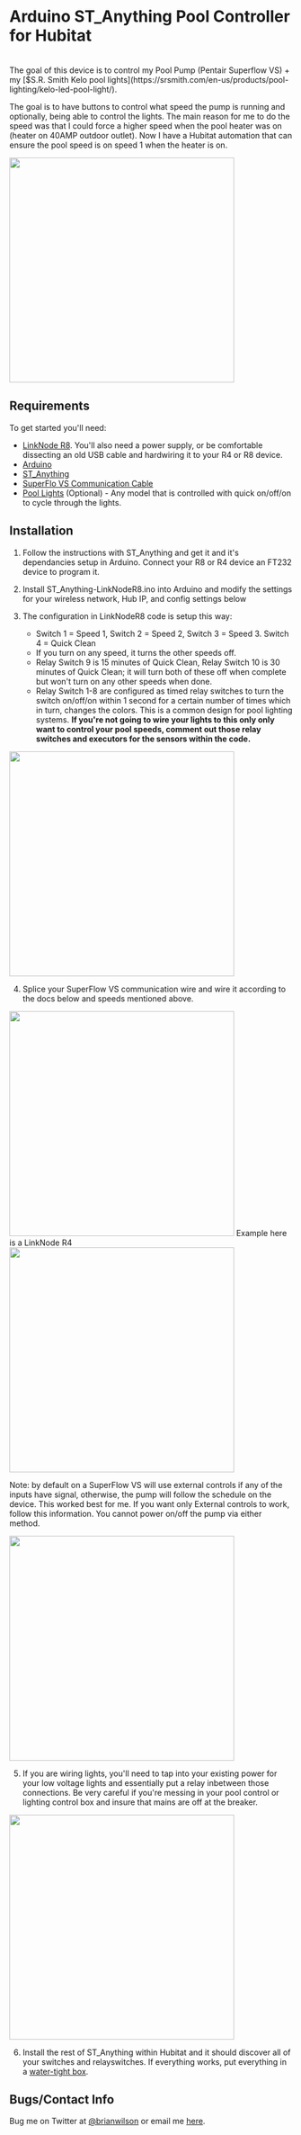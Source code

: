 Arduino ST_Anything Pool Controller for Hubitat
=======
<br>
The goal of this device is to control my Pool Pump (Pentair Superflow VS) + my
[$S.R. Smith Kelo pool
lights](https://srsmith.com/en-us/products/pool-lighting/kelo-led-pool-light/). 

The goal is to have buttons to control what speed the pump is running and
optionally, being able to control the lights. The main reason for me to do the
speed was that I could force a higher speed when the pool heater was on (heater
on 40AMP outdoor outlet). Now I have a Hubitat automation that can ensure the
pool speed is on speed 1 when the heater is on. 

<img src="https://bdwilson.github.io/images/IMG_8BC0D8160AE5-1.jpeg" width=400px>

Requirements
------------
To get started you'll need:
- [LinkNode
  R8](https://www.amazon.com/ESP8266-ESP-01S-Wireless-Development-PlayStation-4/dp/B07FBNZ79T).
You'll also need a power supply, or be comfortable dissecting an old USB cable
and hardwiring it to your R4 or R8 device. 
- [Arduino](https://arduino-esp8266.readthedocs.io/en/latest/installing.html)
- [ST_Anything](https://github.com/DanielOgorchock/ST_Anything)
- [SuperFlo VS Communication Cable](https://www.polytecpools.com/Pentair-SuperFlo-VS-Communication-Cable_p_9177.html)
- [Pool Lights](https://srsmith.com/media/178718/2018-kelo_manual_0318.pdf) (Optional) - Any model that is controlled with quick on/off/on to cycle through the lights.

Installation
--------------------

1. Follow the instructions with ST_Anything and get it and it's dependancies
setup in Arduino. Connect your R8 or R4 device an FT232 device to program it. 

2. Install ST_Anything-LinkNodeR8.ino into Arduino and modify the settings for
your wireless network, Hub IP, and config settings below

3. The configuration in LinkNodeR8 code is setup this way:
	- Switch 1 = Speed 1, Switch 2 = Speed 2, Switch 3 = Speed 3. Switch 4 =
	  Quick Clean
    - If you turn on any speed, it turns the other speeds off.
    - Relay Switch 9 is 15 minutes of Quick Clean, Relay Switch 10 is 30
      minutes of Quick Clean; it will turn both of these off when complete but won't turn on any other speeds when done. 
	- Relay Switch 1-8 are configured as timed relay switches to turn the
	  switch on/off/on within 1 second for a certain number of times which in
turn, changes the colors. This is a common design for pool lighting systems.
**If you're not going to wire your lights to this only only want to control
your pool speeds, comment out those relay switches and executors for the
sensors within the code.**
<img src="https://bdwilson.github.io/images/ledmanual.png" width=400px>

4. Splice your SuperFlow VS communication wire and wire it according to the
docs below and speeds mentioned above. 
<img src=https://bdwilson.github.io/images/superflovs.png width=400px>
Example here is a LinkNode R4 
<img src="https://bdwilson.github.io/images/IMG_0882.JPG" width=400px>

Note: by default on a SuperFlow VS will use external controls if any of the
inputs have signal, otherwise, the pump will follow the schedule on the device.
This worked best for me. If you want only External controls to work, follow
this information. You cannot power on/off the pump via either method. 

<img src="https://bdwilson.github.io/images/superflovs2.png" width=400px>

5. If you are wiring lights, you'll need to tap into your existing power for
your low voltage lights and essentially put a relay inbetween those
connections. Be very careful if you're messing in your pool control or lighting
control box and insure that mains are off at the breaker.
<img src="https://bdwilson.github.io/images/IMG_0885.JPG" width=400px>

6. Install the rest of ST_Anything within Hubitat and it should discover all of
your switches and relayswitches. If everything works, put everything in a
[water-tight box](https://www.amazon.com/gp/product/B07BQD3SZV).

Bugs/Contact Info
-----------------
Bug me on Twitter at [@brianwilson](http://twitter.com/brianwilson) or email me [here](http://cronological.com/comment.php?ref=bubba).


